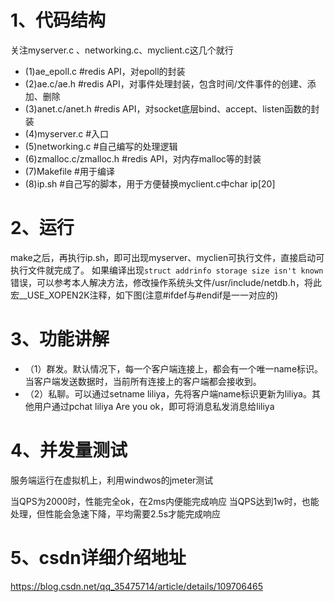 # 1、代码结构
关注myserver.c 、networking.c、myclient.c这几个就行

- (1)ae_epoll.c #redis API，对epoll的封装
- (2)ae.c/ae.h  #redis API，对事件处理封装，包含时间/文件事件的创建、添加、删除
- (3)anet.c/anet.h  #redis API，对socket底层bind、accept、listen函数的封装
- (4)myserver.c     #入口
- (5)networking.c    #自己编写的处理逻辑
- (6)zmalloc.c/zmalloc.h  #redis API，对内存malloc等的封装
- (7)Makefile #用于编译
- (8)ip.sh #自己写的脚本，用于方便替换myclient.c中char ip[20]

# 2、运行
make之后，再执行ip.sh，即可出现myserver、myclien可执行文件，直接启动可执行文件就完成了。
如果编译出现`struct addrinfo storage size isn't known`错误，可以参考本人解决方法，修改操作系统头文件/usr/include/netdb.h，将此宏__USE_XOPEN2K注释，如下图(注意#ifdef与#endif是一一对应的)

# 3、功能讲解
- （1）群发。默认情况下，每一个客户端连接上，都会有一个唯一name标识。当客户端发送数据时，当前所有连接上的客户端都会接收到。
- （2）私聊。可以通过setname liliya，先将客户端name标识更新为liliya。其他用户通过pchat liliya Are you ok，即可将消息私发消息给liliya

# 4、并发量测试

服务端运行在虚拟机上，利用windwos的jmeter测试

当QPS为2000时，性能完全ok，在2ms内便能完成响应
当QPS达到1w时，也能处理，但性能会急速下降，平均需要2.5s才能完成响应

# 5、csdn详细介绍地址
https://blog.csdn.net/qq_35475714/article/details/109706465



